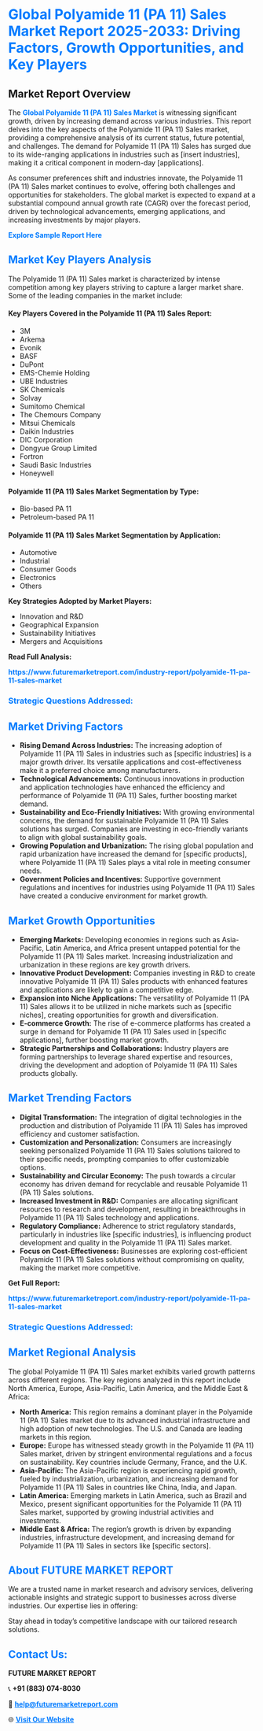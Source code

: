 <h1 style="color: #007BFF;">Global Polyamide 11 (PA 11) Sales Market Report 2025-2033: Driving Factors, Growth Opportunities, and Key Players</h1>

<section id="overview">
<h2>Market Report Overview</h2>
<p>The <a href="https://www.futuremarketreport.com/industry-report/polyamide-11-pa-11-sales-market" style="color: #007BFF; text-decoration: none;"><strong>Global Polyamide 11 (PA 11) Sales Market</strong></a> is witnessing significant growth, driven by increasing demand across various industries. This report delves into the key aspects of the Polyamide 11 (PA 11) Sales market, providing a comprehensive analysis of its current status, future potential, and challenges. The demand for Polyamide 11 (PA 11) Sales has surged due to its wide-ranging applications in industries such as [insert industries], making it a critical component in modern-day [applications].</p>
<p>As consumer preferences shift and industries innovate, the Polyamide 11 (PA 11) Sales market continues to evolve, offering both challenges and opportunities for stakeholders. The global market is expected to expand at a substantial compound annual growth rate (CAGR) over the forecast period, driven by technological advancements, emerging applications, and increasing investments by major players.</p>
</section>

<section id="overview">
<p><a href="https://www.futuremarketreport.com/request-sample/reportId=109399" style="color: #007BFF; text-decoration: none;"><strong>Explore Sample Report Here</strong></a></p>
</section>

<section id="key-players">
<h2 style="color: #007BFF;">Market Key Players Analysis</h2>
<p>The Polyamide 11 (PA 11) Sales market is characterized by intense competition among key players striving to capture a larger market share. Some of the leading companies in the market include:</p>
<h4>Key Players Covered in the Polyamide 11 (PA 11) Sales Report:</h4>
<ul><li>3M</li><li>Arkema</li><li>Evonik</li><li>BASF</li><li>DuPont</li><li>EMS-Chemie Holding</li><li>UBE Industries</li><li>SK Chemicals</li><li>Solvay</li><li>Sumitomo Chemical</li><li>The Chemours Company</li><li>Mitsui Chemicals</li><li>Daikin Industries</li><li>DIC Corporation</li><li>Dongyue Group Limited</li><li>Fortron</li><li>Saudi Basic Industries</li><li>Honeywell</li></ul>
<h4>Polyamide 11 (PA 11) Sales Market Segmentation by Type:</h4>
<ul><li>Bio-based PA 11</li><li>Petroleum-based PA 11</li></ul>

<h4>Polyamide 11 (PA 11) Sales Market Segmentation by Application:</h4>
<ul><li>Automotive</li><li>Industrial</li><li>Consumer Goods</li><li>Electronics</li><li>Others</li></ul>
<p><strong>Key Strategies Adopted by Market Players:</strong></p>
<ul>
<li>Innovation and R&D</li>
<li>Geographical Expansion</li>
<li>Sustainability Initiatives</li>
<li>Mergers and Acquisitions</li>
</ul>
</section>

<section>
<p><strong>Read Full Analysis: </strong></p><a href="https://www.futuremarketreport.com/industry-report/polyamide-11-pa-11-sales-market" style="color: #007BFF; text-decoration: none;"><strong>https://www.futuremarketreport.com/industry-report/polyamide-11-pa-11-sales-market</strong></a>
<h3 style="color: #007BFF;">Strategic Questions Addressed:</h3>
</section>

<section id="driving-factors">
<h2 style="color: #007BFF;">Market Driving Factors</h2>
<ul>
<li><strong>Rising Demand Across Industries:</strong> The increasing adoption of Polyamide 11 (PA 11) Sales in industries such as [specific industries] is a major growth driver. Its versatile applications and cost-effectiveness make it a preferred choice among manufacturers.</li>
<li><strong>Technological Advancements:</strong> Continuous innovations in production and application technologies have enhanced the efficiency and performance of Polyamide 11 (PA 11) Sales, further boosting market demand.</li>
<li><strong>Sustainability and Eco-Friendly Initiatives:</strong> With growing environmental concerns, the demand for sustainable Polyamide 11 (PA 11) Sales solutions has surged. Companies are investing in eco-friendly variants to align with global sustainability goals.</li>
<li><strong>Growing Population and Urbanization:</strong> The rising global population and rapid urbanization have increased the demand for [specific products], where Polyamide 11 (PA 11) Sales plays a vital role in meeting consumer needs.</li>
<li><strong>Government Policies and Incentives:</strong> Supportive government regulations and incentives for industries using Polyamide 11 (PA 11) Sales have created a conducive environment for market growth.</li>
</ul>
</section>

<section id="growth-opportunities">
<h2 style="color: #007BFF;">Market Growth Opportunities</h2>
<ul>
<li><strong>Emerging Markets:</strong> Developing economies in regions such as Asia-Pacific, Latin America, and Africa present untapped potential for the Polyamide 11 (PA 11) Sales market. Increasing industrialization and urbanization in these regions are key growth drivers.</li>
<li><strong>Innovative Product Development:</strong> Companies investing in R&D to create innovative Polyamide 11 (PA 11) Sales products with enhanced features and applications are likely to gain a competitive edge.</li>
<li><strong>Expansion into Niche Applications:</strong> The versatility of Polyamide 11 (PA 11) Sales allows it to be utilized in niche markets such as [specific niches], creating opportunities for growth and diversification.</li>
<li><strong>E-commerce Growth:</strong> The rise of e-commerce platforms has created a surge in demand for Polyamide 11 (PA 11) Sales used in [specific applications], further boosting market growth.</li>
<li><strong>Strategic Partnerships and Collaborations:</strong> Industry players are forming partnerships to leverage shared expertise and resources, driving the development and adoption of Polyamide 11 (PA 11) Sales products globally.</li>
</ul>
</section>

<section id="trending-factors">
<h2 style="color: #007BFF;">Market Trending Factors</h2>
<ul>
<li><strong>Digital Transformation:</strong> The integration of digital technologies in the production and distribution of Polyamide 11 (PA 11) Sales has improved efficiency and customer satisfaction.</li>
<li><strong>Customization and Personalization:</strong> Consumers are increasingly seeking personalized Polyamide 11 (PA 11) Sales solutions tailored to their specific needs, prompting companies to offer customizable options.</li>
<li><strong>Sustainability and Circular Economy:</strong> The push towards a circular economy has driven demand for recyclable and reusable Polyamide 11 (PA 11) Sales solutions.</li>
<li><strong>Increased Investment in R&D:</strong> Companies are allocating significant resources to research and development, resulting in breakthroughs in Polyamide 11 (PA 11) Sales technology and applications.</li>
<li><strong>Regulatory Compliance:</strong> Adherence to strict regulatory standards, particularly in industries like [specific industries], is influencing product development and quality in the Polyamide 11 (PA 11) Sales market.</li>
<li><strong>Focus on Cost-Effectiveness:</strong> Businesses are exploring cost-efficient Polyamide 11 (PA 11) Sales solutions without compromising on quality, making the market more competitive.</li>
</ul>
</section>

<section>
<p><strong>Get Full Report: </strong></p><a href="https://www.futuremarketreport.com/industry-report/polyamide-11-pa-11-sales-market" style="color: #007BFF; text-decoration: none;"><strong>https://www.futuremarketreport.com/industry-report/polyamide-11-pa-11-sales-market</strong></a>
<h3 style="color: #007BFF;">Strategic Questions Addressed:</h3>
</section>


<section id="regional-analysis">
<h2 style="color: #007BFF;">Market Regional Analysis</h2>
<p>The global Polyamide 11 (PA 11) Sales market exhibits varied growth patterns across different regions. The key regions analyzed in this report include North America, Europe, Asia-Pacific, Latin America, and the Middle East & Africa:</p>
<ul>
<li><strong>North America:</strong> This region remains a dominant player in the Polyamide 11 (PA 11) Sales market due to its advanced industrial infrastructure and high adoption of new technologies. The U.S. and Canada are leading markets in this region.</li>
<li><strong>Europe:</strong> Europe has witnessed steady growth in the Polyamide 11 (PA 11) Sales market, driven by stringent environmental regulations and a focus on sustainability. Key countries include Germany, France, and the U.K.</li>
<li><strong>Asia-Pacific:</strong> The Asia-Pacific region is experiencing rapid growth, fueled by industrialization, urbanization, and increasing demand for Polyamide 11 (PA 11) Sales in countries like China, India, and Japan.</li>
<li><strong>Latin America:</strong> Emerging markets in Latin America, such as Brazil and Mexico, present significant opportunities for the Polyamide 11 (PA 11) Sales market, supported by growing industrial activities and investments.</li>
<li><strong>Middle East & Africa:</strong> The region’s growth is driven by expanding industries, infrastructure development, and increasing demand for Polyamide 11 (PA 11) Sales in sectors like [specific sectors].</li>
</ul>
</section>

<footer>
<h2 style="color: #007BFF;">About FUTURE MARKET REPORT</h2>
<p>We are a trusted name in market research and advisory services, delivering actionable insights and strategic support to businesses across diverse industries. Our expertise lies in offering:</p>

<p>Stay ahead in today’s competitive landscape with our tailored research solutions.</p>

<h2 style="color: #007BFF;">Contact Us:</h2>
<p><strong>FUTURE MARKET REPORT</strong></p>
<p>📞 <strong>+91 (883) 074-8030</strong></p>
<p>📧 <strong><a href="mailto:help@futuremarketreport.com" style="color: #007BFF;">help@futuremarketreport.com</a></strong></p>
<p>🌐 <strong><a href="https://www.futuremarketreport.com/" style="color: #007BFF;">Visit Our Website</a></strong></p>
</footer>